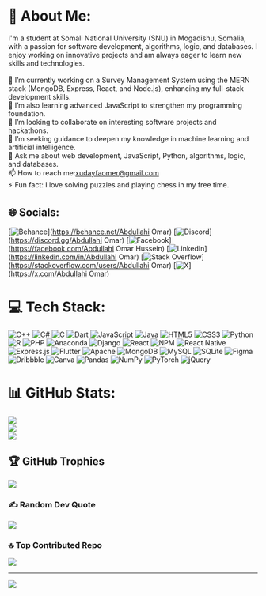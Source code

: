# 💫 About Me:
I'm a student at Somali National University (SNU) in Mogadishu, Somalia, with a passion for software development, algorithms, logic, and databases. I enjoy working on innovative projects and am always eager to learn new skills and technologies.<br><br>🔭 I’m currently working on a Survey Management System using the MERN stack (MongoDB, Express, React, and Node.js), enhancing my full-stack development skills.<br>🌱 I’m also learning advanced JavaScript to strengthen my programming foundation.<br>👯 I’m looking to collaborate on interesting software projects and hackathons.<br>🤔 I’m seeking guidance to deepen my knowledge in machine learning and artificial intelligence.<br>💬 Ask me about web development, JavaScript, Python, algorithms, logic, and databases.<br>📫 How to reach me:xudayfaomer@gmail.com<br>⚡ Fun fact: I love solving puzzles and playing chess in my free time.


## 🌐 Socials:
[![Behance](https://img.shields.io/badge/Behance-1769ff?logo=behance&logoColor=white)](https://behance.net/Abdullahi Omar) [![Discord](https://img.shields.io/badge/Discord-%237289DA.svg?logo=discord&logoColor=white)](https://discord.gg/Abdullahi Omar) [![Facebook](https://img.shields.io/badge/Facebook-%231877F2.svg?logo=Facebook&logoColor=white)](https://facebook.com/Abdullahi Omar Hussein) [![LinkedIn](https://img.shields.io/badge/LinkedIn-%230077B5.svg?logo=linkedin&logoColor=white)](https://linkedin.com/in/Abdullahi Omar) [![Stack Overflow](https://img.shields.io/badge/-Stackoverflow-FE7A16?logo=stack-overflow&logoColor=white)](https://stackoverflow.com/users/Abdullahi Omar) [![X](https://img.shields.io/badge/X-black.svg?logo=X&logoColor=white)](https://x.com/Abdullahi Omar) 

# 💻 Tech Stack:
![C++](https://img.shields.io/badge/c++-%2300599C.svg?style=for-the-badge&logo=c%2B%2B&logoColor=white) ![C#](https://img.shields.io/badge/c%23-%23239120.svg?style=for-the-badge&logo=csharp&logoColor=white) ![C](https://img.shields.io/badge/c-%2300599C.svg?style=for-the-badge&logo=c&logoColor=white) ![Dart](https://img.shields.io/badge/dart-%230175C2.svg?style=for-the-badge&logo=dart&logoColor=white) ![JavaScript](https://img.shields.io/badge/javascript-%23323330.svg?style=for-the-badge&logo=javascript&logoColor=%23F7DF1E) ![Java](https://img.shields.io/badge/java-%23ED8B00.svg?style=for-the-badge&logo=openjdk&logoColor=white) ![HTML5](https://img.shields.io/badge/html5-%23E34F26.svg?style=for-the-badge&logo=html5&logoColor=white) ![CSS3](https://img.shields.io/badge/css3-%231572B6.svg?style=for-the-badge&logo=css3&logoColor=white) ![Python](https://img.shields.io/badge/python-3670A0?style=for-the-badge&logo=python&logoColor=ffdd54) ![R](https://img.shields.io/badge/r-%23276DC3.svg?style=for-the-badge&logo=r&logoColor=white) ![PHP](https://img.shields.io/badge/php-%23777BB4.svg?style=for-the-badge&logo=php&logoColor=white) ![Anaconda](https://img.shields.io/badge/Anaconda-%2344A833.svg?style=for-the-badge&logo=anaconda&logoColor=white) ![Django](https://img.shields.io/badge/django-%23092E20.svg?style=for-the-badge&logo=django&logoColor=white) ![React](https://img.shields.io/badge/react-%2320232a.svg?style=for-the-badge&logo=react&logoColor=%2361DAFB) ![NPM](https://img.shields.io/badge/NPM-%23CB3837.svg?style=for-the-badge&logo=npm&logoColor=white) ![React Native](https://img.shields.io/badge/react_native-%2320232a.svg?style=for-the-badge&logo=react&logoColor=%2361DAFB) ![Express.js](https://img.shields.io/badge/express.js-%23404d59.svg?style=for-the-badge&logo=express&logoColor=%2361DAFB) ![Flutter](https://img.shields.io/badge/Flutter-%2302569B.svg?style=for-the-badge&logo=Flutter&logoColor=white) ![Apache](https://img.shields.io/badge/apache-%23D42029.svg?style=for-the-badge&logo=apache&logoColor=white) ![MongoDB](https://img.shields.io/badge/MongoDB-%234ea94b.svg?style=for-the-badge&logo=mongodb&logoColor=white) ![MySQL](https://img.shields.io/badge/mysql-4479A1.svg?style=for-the-badge&logo=mysql&logoColor=white) ![SQLite](https://img.shields.io/badge/sqlite-%2307405e.svg?style=for-the-badge&logo=sqlite&logoColor=white) ![Figma](https://img.shields.io/badge/figma-%23F24E1E.svg?style=for-the-badge&logo=figma&logoColor=white) ![Dribbble](https://img.shields.io/badge/Dribbble-EA4C89?style=for-the-badge&logo=dribbble&logoColor=white) ![Canva](https://img.shields.io/badge/Canva-%2300C4CC.svg?style=for-the-badge&logo=Canva&logoColor=white) ![Pandas](https://img.shields.io/badge/pandas-%23150458.svg?style=for-the-badge&logo=pandas&logoColor=white) ![NumPy](https://img.shields.io/badge/numpy-%23013243.svg?style=for-the-badge&logo=numpy&logoColor=white) ![PyTorch](https://img.shields.io/badge/PyTorch-%23EE4C2C.svg?style=for-the-badge&logo=PyTorch&logoColor=white) ![jQuery](https://img.shields.io/badge/jquery-%230769AD.svg?style=for-the-badge&logo=jquery&logoColor=white)
# 📊 GitHub Stats:
![](https://github-readme-stats.vercel.app/api?username=AbdullahiOmar5&theme=radical&hide_border=false&include_all_commits=true&count_private=true)<br/>
![](https://github-readme-streak-stats.herokuapp.com/?user=AbdullahiOmar5&theme=radical&hide_border=false)<br/>
![](https://github-readme-stats.vercel.app/api/top-langs/?username=AbdullahiOmar5&theme=radical&hide_border=false&include_all_commits=true&count_private=true&layout=compact)

## 🏆 GitHub Trophies
![](https://github-profile-trophy.vercel.app/?username=AbdullahiOmar5&theme=radical&no-frame=false&no-bg=true&margin-w=4)

### ✍️ Random Dev Quote
![](https://quotes-github-readme.vercel.app/api?type=horizontal&theme=radical)

### 🔝 Top Contributed Repo
![](https://github-contributor-stats.vercel.app/api?username=AbdullahiOmar5&limit=5&theme=radical&combine_all_yearly_contributions=true)

---
[![](https://visitcount.itsvg.in/api?id=AbdullahiOmar5&icon=0&color=1)](https://visitcount.itsvg.in)

<!-- Proudly created with GPRM ( https://gprm.itsvg.in ) -->

